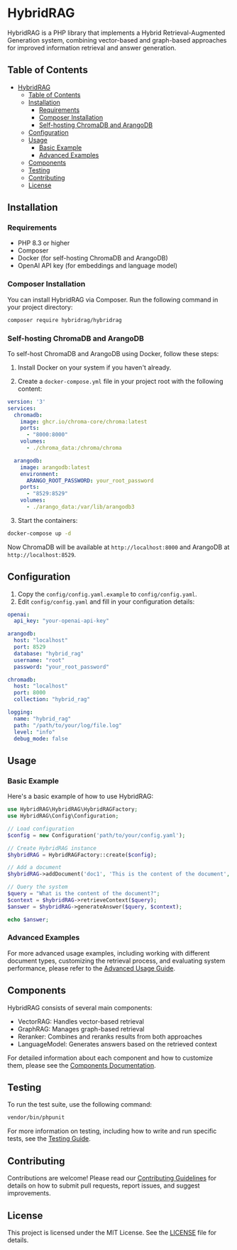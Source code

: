 # HybridRAG

HybridRAG is a PHP library that implements a Hybrid Retrieval-Augmented Generation system, combining vector-based and graph-based approaches for improved information retrieval and answer generation.

## Table of Contents

- [HybridRAG](#hybridrag)
  - [Table of Contents](#table-of-contents)
  - [Installation](#installation)
    - [Requirements](#requirements)
    - [Composer Installation](#composer-installation)
    - [Self-hosting ChromaDB and ArangoDB](#self-hosting-chromadb-and-arangodb)
  - [Configuration](#configuration)
  - [Usage](#usage)
    - [Basic Example](#basic-example)
    - [Advanced Examples](#advanced-examples)
  - [Components](#components)
  - [Testing](#testing)
  - [Contributing](#contributing)
  - [License](#license)

## Installation

### Requirements

- PHP 8.3 or higher
- Composer
- Docker (for self-hosting ChromaDB and ArangoDB)
- OpenAI API key (for embeddings and language model)

### Composer Installation

You can install HybridRAG via Composer. Run the following command in your project directory:

```bash
composer require hybridrag/hybridrag
```

### Self-hosting ChromaDB and ArangoDB

To self-host ChromaDB and ArangoDB using Docker, follow these steps:

1. Install Docker on your system if you haven't already.

2. Create a `docker-compose.yml` file in your project root with the following content:

```yaml
version: '3'
services:
  chromadb:
    image: ghcr.io/chroma-core/chroma:latest
    ports:
      - "8000:8000"
    volumes:
      - ./chroma_data:/chroma/chroma

  arangodb:
    image: arangodb:latest
    environment:
      ARANGO_ROOT_PASSWORD: your_root_password
    ports:
      - "8529:8529"
    volumes:
      - ./arango_data:/var/lib/arangodb3
```

3. Start the containers:

```bash
docker-compose up -d
```

Now ChromaDB will be available at `http://localhost:8000` and ArangoDB at `http://localhost:8529`.

## Configuration

1. Copy the `config/config.yaml.example` to `config/config.yaml`.
2. Edit `config/config.yaml` and fill in your configuration details:

```yaml
openai:
  api_key: "your-openai-api-key"

arangodb:
  host: "localhost"
  port: 8529
  database: "hybrid_rag"
  username: "root"
  password: "your_root_password"

chromadb:
  host: "localhost"
  port: 8000
  collection: "hybrid_rag"

logging:
  name: "hybrid_rag"
  path: "/path/to/your/log/file.log"
  level: "info"
  debug_mode: false
```

## Usage

### Basic Example

Here's a basic example of how to use HybridRAG:

```php
use HybridRAG\HybridRAG\HybridRAGFactory;
use HybridRAG\Config\Configuration;

// Load configuration
$config = new Configuration('path/to/your/config.yaml');

// Create HybridRAG instance
$hybridRAG = HybridRAGFactory::create($config);

// Add a document
$hybridRAG->addDocument('doc1', 'This is the content of the document', ['metadata' => 'value']);

// Query the system
$query = "What is the content of the document?";
$context = $hybridRAG->retrieveContext($query);
$answer = $hybridRAG->generateAnswer($query, $context);

echo $answer;
```

### Advanced Examples

For more advanced usage examples, including working with different document types, customizing the retrieval process, and evaluating system performance, please refer to the [Advanced Usage Guide](docs/advanced_usage.md).

## Components

HybridRAG consists of several main components:

- VectorRAG: Handles vector-based retrieval
- GraphRAG: Manages graph-based retrieval
- Reranker: Combines and reranks results from both approaches
- LanguageModel: Generates answers based on the retrieved context

For detailed information about each component and how to customize them, please see the [Components Documentation](docs/components.md).

## Testing

To run the test suite, use the following command:

```bash
vendor/bin/phpunit
```

For more information on testing, including how to write and run specific tests, see the [Testing Guide](docs/testing.md).

## Contributing

Contributions are welcome! Please read our [Contributing Guidelines](CONTRIBUTING.md) for details on how to submit pull requests, report issues, and suggest improvements.

## License

This project is licensed under the MIT License. See the [LICENSE](LICENSE) file for details.
